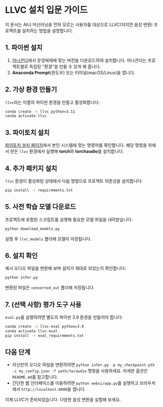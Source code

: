 # LLVC 설치 입문 가이드

이 문서는 AI나 머신러닝을 전혀 모르는 사용자를 대상으로 LLVC(저지연 음성 변환) 프로젝트를 설치하는 방법을 설명합니다.

## 1. 파이썬 설치

1. [아나콘다](https://www.anaconda.com/download)에서 운영체제에 맞는 버전을 다운로드하여 설치합니다. 아나콘다는 프로젝트별로 독립된 "환경"을 만들 수 있게 해 줍니다.
2. **Anaconda Prompt**(윈도우) 또는 터미널(macOS/Linux)을 엽니다.

## 2. 가상 환경 만들기

`llvc`라는 이름의 파이썬 환경을 만들고 활성화합니다:

```bash
conda create -n llvc python=3.11
conda activate llvc
```

## 3. 파이토치 설치

[파이토치 설치 페이지](https://pytorch.org/get-started/locally/)에서 본인 시스템에 맞는 명령어를 확인합니다. 해당 명령을 위에서 만든 `llvc` 환경에서 실행해 **torch**와 **torchaudio**를 설치합니다.

## 4. 추가 패키지 설치

`llvc` 환경이 활성화된 상태에서 다음 명령으로 프로젝트 의존성을 설치합니다:

```bash
pip install -r requirements.txt
```

## 5. 사전 학습 모델 다운로드

프로젝트에 포함된 스크립트를 실행해 필요한 모델 파일을 내려받습니다:

```bash
python download_models.py
```

실행 후 `llvc_models` 폴더에 모델이 저장됩니다.

## 6. 설치 확인

예시 오디오 파일을 변환해 보며 설치가 제대로 되었는지 확인합니다:

```bash
python infer.py
```

변환된 파일은 `converted_out` 폴더에 저장됩니다.

## 7. (선택 사항) 평가 도구 사용

`eval.py`를 실행하려면 별도의 파이썬 3.9 환경을 만들어야 합니다:

```bash
conda create -n llvc-eval python=3.9
conda activate llvc-eval
pip install -r eval_requirements.txt
```

## 다음 단계

* 자신만의 오디오 파일을 변환하려면 `python infer.py -p my_checkpoint.pth -c my_config.json -f path/to/audio` 명령을 사용하세요. 자세한 옵션은 `README.md`를 참고합니다.
* 간단한 웹 인터페이스를 이용하려면 `python webui/app.py`를 실행하고 브라우저에서 `http://localhost:8000`을 엽니다.

이제 LLVC가 준비되었습니다. 다양한 음성 변환을 실험해 보세요.
